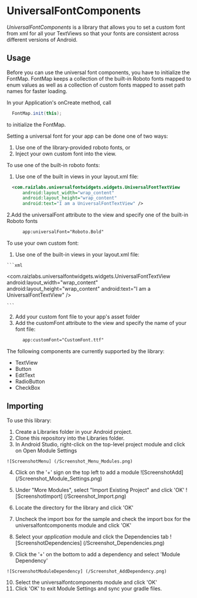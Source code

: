 # UniversalFontComponents

*UniversalFontComponents* is a library that allows you to set a custom font from xml for all your TextViews so that your fonts are consistent across different versions of Android.  

## Usage
Before you can use the universal font components, you have to initialize the FontMap.  FontMap keeps a collection of the built-in Roboto fonts mapped to enum values as well as a collection of custom fonts mapped to asset path names for faster loading.

In your Application's onCreate method, call

```java
  FontMap.init(this);
```

to initialize the FontMap.

Setting a universal font for your app can be done one of two ways:
  1. Use one of the library-provided roboto fonts, or
  2. Inject your own custom font into the view.

To use one of the built-in roboto fonts:
  1. Use one of the built in views in your layout.xml file:

```xml
  <com.raizlabs.universalfontwidgets.widgets.UniversalFontTextView
      android:layout_width="wrap_content"
      android:layout_height="wrap_content"
      android:text="I am a UniversalFontTextView" />

```
  2.Add the universalFont attribute to the view and specify one of the built-in Roboto fonts
```xml
      app:universalFont="Roboto.Bold"
```

To use your own custom font:
  1. Use one of the built-in views in your layout.xml file:

    ```xml
  <com.raizlabs.universalfontwidgets.widgets.UniversalFontTextView
      android:layout_width="wrap_content"
      android:layout_height="wrap_content"
      android:text="I am a UniversalFontTextView" />

    ```
  2. Add your custom font file to your app's asset folder
  3. Add the customFont attribute to the view and specify the name of your font file:

```xml
      app:customFont="CustomFont.ttf"
```

The following components are currently supported by the library:
  * TextView
  * Button
  * EditText
  * RadioButton
  * CheckBox

## Importing
To use this library:
  1. Create a Libraries folder in your Android project.
  2. Clone this repository into the Libraries folder.
  3. In Android Studio, right-click on the top-level project module and click on Open Module Settings
  
    ![ScreenshotMenu] (/Screenshot_Menu_Modules.png)

  4. Click on the '+' sign on the top left to add a module
    ![ScreenshotAdd] (/Screenshot_Module_Settings.png)

  5. Under "More Modules", select "Import Existing Project" and click 'OK'
    ![ScreenshotImport] (/Screenshot_Import.png)

  6. Locate the directory for the library and click 'OK'
  7. Uncheck the import box for the sample and check the import box for the universalfontcomponents module and click 'OK'
  8. Select your _application_ module and click the Dependencies tab
    ![ScreenshotDependencies] (/Screenshot_Dependencies.png)

  9. Click the '+' on the bottom to add a dependency and select 'Module Dependency'

    ![ScreenshotModuleDependency] (/Screenshot_AddDependency.png)

  10. Select the universalfontcomponents module and click 'OK'
  11. Click 'OK' to exit Module Settings and sync your gradle files.

